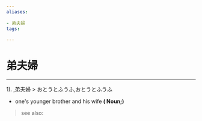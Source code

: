 ```yaml
---
aliases:
    
- 弟夫婦
tags:
    
---
```


# 弟夫婦
---
1).
,弟夫婦 > おとうとふうふ,おとうとふうふ

- one's younger brother and his wife
**( Noun;)**
> see also: 
            